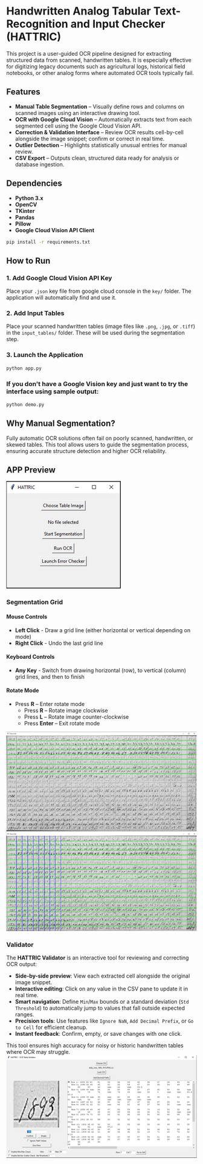 # Handwritten Analog Tabular Text-Recognition and Input Checker (HATTRIC)
This project is a user-guided OCR pipeline designed for extracting structured data from scanned, handwritten tables. It is especially effective for digitizing legacy documents such as agricultural logs, historical field notebooks, or other analog forms where automated OCR tools typically fail.

## Features

- **Manual Table Segmentation** – Visually define rows and columns on scanned images using an interactive drawing tool.
- **OCR with Google Cloud Vision** – Automatically extracts text from each segmented cell using the Google Cloud Vision API.
- **Correction & Validation Interface** – Review OCR results cell-by-cell alongside the image snippet; confirm or correct in real time.
- **Outlier Detection** – Highlights statistically unusual entries for manual review.
- **CSV Export** – Outputs clean, structured data ready for analysis or database ingestion.

## Dependencies

- **Python 3.x**
- **OpenCV**
- **TKinter**
- **Pandas**
- **Pillow**
- **Google Cloud Vision API Client**
```bash
pip install -r requirements.txt
```

## How to Run

### 1. Add Google Cloud Vision API Key

Place your `.json` key file from google cloud console in the `key/` folder. The application will automatically find and use it.

### 2. Add Input Tables

Place your scanned handwritten tables (image files like `.png`, `.jpg`, or `.tiff`) in the `input_tables/` folder. These will be used during the segmentation step.

### 3. Launch the Application

```bash
python app.py
```
### If you don't have a Google Vision key and just want to try the interface using sample output:

```bash
python demo.py
```

## Why Manual Segmentation?

Fully automatic OCR solutions often fail on poorly scanned, handwritten, or skewed tables. This tool allows users to guide the segmentation process, ensuring accurate structure detection and higher OCR reliability.

## APP Preview

![app GUI](documentation/startup.PNG)

### Segmentation Grid
#### Mouse Controls

- **Left Click** - Draw a grid line (either horizontal or vertical depending on mode)
- **Right Click** - Undo the last grid line

#### Keyboard Controls

- **Any Key** - Switch from drawing horizontal (row), to vertical (column) grid lines, and then to finish
  
#### Rotate Mode

- Press **R** – Enter rotate mode  
  - Press **R** – Rotate image clockwise  
  - Press **L** – Rotate image counter-clockwise  
  - Press **Enter** – Exit rotate mode

![Segment Grid](documentation/grid_rows.PNG)
![Segment Grid](documentation/grid_columns.PNG)

### Validator

The **HATTRIC Validator** is an interactive tool for reviewing and correcting OCR output:

- **Side-by-side preview**: View each extracted cell alongside the original image snippet.
- **Interactive editing**: Click on any value in the CSV pane to update it in real time.
- **Smart navigation**: Define `Min`/`Max` bounds or a standard deviation (`Std Threshold`) to automatically jump to values that fall outside expected ranges.
- **Precision tools**: Use features like `Ignore NaN`, `Add Decimal Prefix`, or `Go to Cell` for efficient cleanup.
- **Instant feedback**: Confirm, empty, or save changes with one click.

This tool ensures high accuracy for noisy or historic handwritten tables where OCR may struggle.
![valid GUI](documentation/error_check.PNG)
